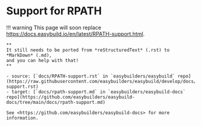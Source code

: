 # Support for RPATH

!!! warning
    This page will soon replace <https://docs.easybuild.io/en/latest/RPATH-support.html>.

    **
    It still needs to be ported from *reStructuredText* (.rst) to *MarkDown* (.md),  
    and you can help with that!
    **

    - source: [`docs/RPATH-support.rst` in `easybuilders/easybuild` repo](https://raw.githubusercontent.com/easybuilders/easybuild/develop/docs/RPATH-support.rst)
    - target: [`docs/rpath-support.md` in `easybuilders/easybuild-docs` repo](https://github.com/easybuilders/easybuild-docs/tree/main/docs/rpath-support.md)

    See <https://github.com/easybuilders/easybuild-docs> for more information.
